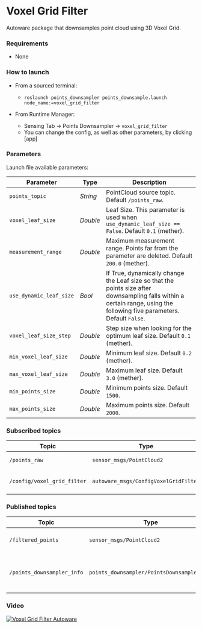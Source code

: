# Voxel Grid Filter

Autoware package that downsamples point cloud using 3D Voxel Grid.

### Requirements

* None

### How to launch

* From a sourced terminal:
    - `roslaunch points_downsampler points_downsample.launch node_name:=voxel_grid_filter`

* From Runtime Manager:
    - Sensing Tab -> Points Downsampler -> `voxel_grid_filter`
    - You can change the config, as well as other parameters, by clicking [app]

### Parameters

Launch file available parameters:

|Parameter| Type| Description|
----------|-----|--------
|`points_topic`|*String*|PointCloud source topic. Default `/points_raw`.|
|`voxel_leaf_size`|*Double*|Leaf Size. This parameter is used when `use_dynamic_leaf_size == False`.  Default `0.1` (mether).|
|`measurement_range`|*Double*|Maximum measurement range. Points far from the parameter are deleted. Default `200.0` (mether).|
|`use_dynamic_leaf_size`|*Bool*|If True, dynamically change the Leaf size so that the points size after downsampling falls within a certain range, using the following five parameters. Default `False`.|
|`voxel_leaf_size_step`|*Double*|Step size when looking for the optimum leaf size. Default `0.1` (mether).|
|`min_voxel_leaf_size`|*Double*|Minimum leaf size. Default `0.2` (mether).|
|`max_voxel_leaf_size`|*Double*|Maximum leaf size. Default `3.0` (mether).|
|`min_points_size`|*Double*|Minimum points size. Default `1500`.|
|`max_points_size`|*Double*|Maximum points size. Default `2000`.|

### Subscribed topics

|Topic|Type|Objective|
------|----|---------
|`/points_raw`|`sensor_msgs/PointCloud2`|PointCloud source topic.|
|`/config/voxel_grid_filter`|`autoware_msgs/ConfigVoxelGridFilter`|Configuration adjustment for threshold.|

### Published topics

|Topic|Type|Objective|
------|----|---------
|`/filtered_points`|`sensor_msgs/PointCloud2`|PointCloud after downsampling.|
|`/points_downsampler_info`|`points_downsampler/PointsDownsamplerInfo`|Points size after downsampling, execute time, etc.|

### Video

[![Voxel Grid Filter Autoware](https://img.youtube.com/vi/z-z0Is-_dEE/0.jpg)](https://www.youtube.com/watch?v=z-z0Is-_dEE)
